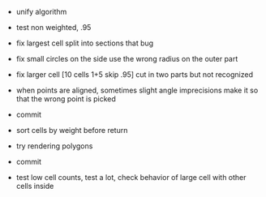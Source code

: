 - unify algorithm
- test non weighted, .95
- fix largest cell split into sections that bug
- fix small circles on the side use the wrong radius on the outer part
-  fix larger cell [10 cells 1+5 skip .95] cut in two parts but not recognized
-  when points are aligned, sometimes slight angle imprecisions make it so that the wrong point is picked
- commit

- sort cells by weight before return
- try rendering polygons
- commit

- test low cell counts, test a lot, check behavior of large cell with other cells inside
